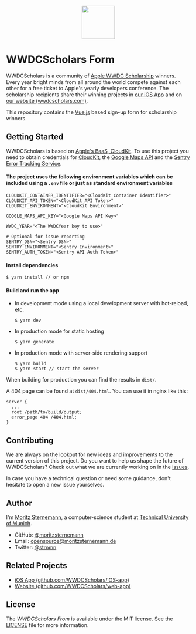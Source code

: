 <p align="center"><a href="https://www.wwdcscholars.com" target="_blank"><img width="90" height="90" src="https://raw.githubusercontent.com/WWDCScholars/web-form/master/.github/logo.png"></a></p>

# WWDCScholars Form
WWDCScholars is a community of [Apple WWDC Scholarship](https://developer.apple.com/wwdc/scholarships/) winners. Every year bright minds from all around the world compete against each other for a free ticket to Apple's yearly developers conference. The scholarship recipients share their winning projects in [our iOS App](https://itunes.apple.com/us/app/scholars-of-wwdc/id999731893?mt=8) and on [our website (wwdcscholars.com)](https://www.wwdcscholars.com).

This repository contains the [Vue.js](https://vuejs.org) based sign-up form for scholarship winners.

## Getting Started
WWDCScholars is based on [Apple's BaaS, CloudKit](https://developer.apple.com/icloud/cloudkit/). To use this project you need to obtain credentials for [CloudKit](https://developer.apple.com/library/content/documentation/DataManagement/Conceptual/CloudKitQuickStart/Introduction/Introduction.html#//apple_ref/doc/uid/TP40014987), the [Google Maps API](https://developers.google.com/maps/) and the [Sentry Error Tracking Service](https://sentry.io/).

#### The project uses the following environment variables which can be included using a `.env` file or just as standard environment variables
```
CLOUDKIT_CONTAINER_IDENTIFIER="<CloudKit Container Identifier>"
CLOUDKIT_API_TOKEN="<CloudKit API Token>"
CLOUDKIT_ENVIRONMENT="<CloudKit Environment>"

GOOGLE_MAPS_API_KEY="<Google Maps API Key>"

WWDC_YEAR="<The WWDCYear key to use>"

# Optional for issue reporting
SENTRY_DSN="<Sentry DSN>"
SENTRY_ENVIRONMENT="<Sentry Environment>"
SENTRY_AUTH_TOKEN="<Sentry API Auth Token>"
```

#### Install dependencies
```
$ yarn install // or npm
```

#### Build and run the app
- In development mode using a local development server with hot-reload, etc.
  ```
  $ yarn dev
  ```
- In production mode for static hosting
  ```
  $ yarn generate
  ```
- In production mode with server-side rendering support
  ```
  $ yarn build
  $ yarn start // start the server
  ```
When building for production you can find the results in `dist/`.

A 404 page can be found at `dist/404.html`. You can use it in nginx like this:
```
server {
  ...
  root /path/to/build/output;
  error_page 404 /404.html;
}
```

## Contributing
We are always on the lookout for new ideas and improvements to the current version of this project. Do you want to help us shape the future of WWDCScholars? Check out what we are currently working on in the [issues](https://github.com/WWDCScholars/web-form/issues).

In case you have a technical question or need some guidance, don't hesitate to open a new issue yourselves.

## Author
I'm [Moritz Sternemann](https://github.com/moritzsternemann), a computer-science student at [Technical University of Munich](https://www.tum.de/).
- GitHub: [@moritzsternemann](https://github.com/moritzsternemann)
- Email: [opensource@moritzsternemann.de](mailto:opensource@moritzsternemann.de)
- Twitter: [@strnmn](https://twitter.com/strnmn)

## Related Projects
- [iOS App (github.com/WWDCScholars/iOS-app)](https://github.com/WWDCScholars/iOS-app)
- [Website (github.com/WWDCScholars/web-app)](https://github.com/WWDCScholars/web-app)

## License
The *WWDCScholars From* is available under the MIT license. See the [LICENSE](https://github.com/WWDCScholars/web-form/blob/master/LICENSE) file for more information.
